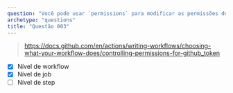 ```yaml
---
question: "Você pode usar `permissions` para modificar as permissões do `GITHUB_TOKEN` em: (Selecione duas.)"
archetype: "questions"
title: "Questão 003"
---
```



> https://docs.github.com/en/actions/writing-workflows/choosing-what-your-workflow-does/controlling-permissions-for-github_token
- [x] Nível de workflow
- [x] Nível de job
- [ ] Nível de step
